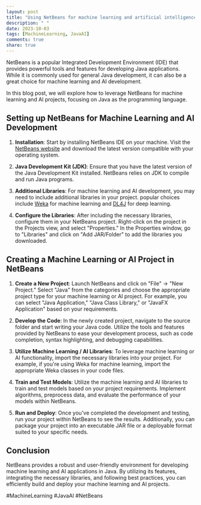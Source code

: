 ```yaml
---
layout: post
title: "Using NetBeans for machine learning and artificial intelligence (AI) development in Java"
description: " "
date: 2023-10-03
tags: [MachineLearning, JavaAI]
comments: true
share: true
---
```


NetBeans is a popular Integrated Development Environment (IDE) that provides powerful tools and features for developing Java applications. While it is commonly used for general Java development, it can also be a great choice for machine learning and AI development.

In this blog post, we will explore how to leverage NetBeans for machine learning and AI projects, focusing on Java as the programming language.

## Setting up NetBeans for Machine Learning and AI Development

1. **Installation**: Start by installing NetBeans IDE on your machine. Visit the [NetBeans website](https://netbeans.apache.org/) and download the latest version compatible with your operating system.

2. **Java Development Kit (JDK)**: Ensure that you have the latest version of the Java Development Kit installed. NetBeans relies on JDK to compile and run Java programs.

3. **Additional Libraries**: For machine learning and AI development, you may need to include additional libraries in your project. popular choices include [Weka](https://www.cs.waikato.ac.nz/ml/weka/) for machine learning and [DL4J](https://deeplearning4j.konduit.ai/) for deep learning.

4. **Configure the Libraries**: After including the necessary libraries, configure them in your NetBeans project. Right-click on the project in the Projects view, and select "Properties." In the Properties window, go to "Libraries" and click on "Add JAR/Folder" to add the libraries you downloaded.

## Creating a Machine Learning or AI Project in NetBeans

1. **Create a New Project**: Launch NetBeans and click on "File" → "New Project." Select "Java" from the categories and choose the appropriate project type for your machine learning or AI project. For example, you can select "Java Application," "Java Class Library," or "JavaFX Application" based on your requirements.

2. **Develop the Code**: In the newly created project, navigate to the source folder and start writing your Java code. Utilize the tools and features provided by NetBeans to ease your development process, such as code completion, syntax highlighting, and debugging capabilities.

3. **Utilize Machine Learning / AI Libraries**: To leverage machine learning or AI functionality, import the necessary libraries into your project. For example, if you're using Weka for machine learning, import the appropriate Weka classes in your code files.

4. **Train and Test Models**: Utilize the machine learning and AI libraries to train and test models based on your project requirements. Implement algorithms, preprocess data, and evaluate the performance of your models within NetBeans.

5. **Run and Deploy**: Once you've completed the development and testing, run your project within NetBeans to see the results. Additionally, you can package your project into an executable JAR file or a deployable format suited to your specific needs.

## Conclusion

NetBeans provides a robust and user-friendly environment for developing machine learning and AI applications in Java. By utilizing its features, integrating the necessary libraries, and following best practices, you can efficiently build and deploy your machine learning and AI projects.

#MachineLearning #JavaAI #NetBeans